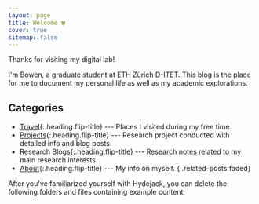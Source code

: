 ```yaml
---
layout: page
title: Welcome 🍀
cover: true
sitemap: false
---
```



Thanks for visiting my digital lab!  

I'm Bowen, a graduate student at [ETH Zürich D-ITET](https://ee.ethz.ch/). This blog is the place for me to document my personal life as well as my academic explorations. 

## Categories


* [Travel]{:.heading.flip-title} --- Places I visited during my free time.
* [Projects]{:.heading.flip-title} --- Research project conducted with detailed info and blog posts.
* [Research Blogs]{:.heading.flip-title} --- Research notes related to my main research interests.
* [About]{:.heading.flip-title} --- My info on myself.
{:.related-posts.faded}

After you've familiarized yourself with Hydejack, you can delete the following folders and files
containing example content:


[Travel]: /travel/
[Projects]: /projects/
[Research Blogs]: https://blog.bowwang.dev
[About]: /about/
